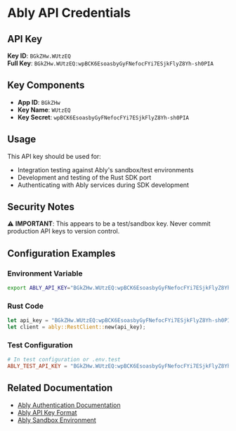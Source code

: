 # Ably API Credentials

## API Key

**Key ID**: `BGkZHw.WUtzEQ`  
**Full Key**: `BGkZHw.WUtzEQ:wpBCK6EsoasbyGyFNefocFYi7ESjkFlyZ8Yh-sh0PIA`

## Key Components

- **App ID**: `BGkZHw`
- **Key Name**: `WUtzEQ`
- **Key Secret**: `wpBCK6EsoasbyGyFNefocFYi7ESjkFlyZ8Yh-sh0PIA`

## Usage

This API key should be used for:
- Integration testing against Ably's sandbox/test environments
- Development and testing of the Rust SDK port
- Authenticating with Ably services during SDK development

## Security Notes

⚠️ **IMPORTANT**: This appears to be a test/sandbox key. Never commit production API keys to version control.

## Configuration Examples

### Environment Variable
```bash
export ABLY_API_KEY="BGkZHw.WUtzEQ:wpBCK6EsoasbyGyFNefocFYi7ESjkFlyZ8Yh-sh0PIA"
```

### Rust Code
```rust
let api_key = "BGkZHw.WUtzEQ:wpBCK6EsoasbyGyFNefocFYi7ESjkFlyZ8Yh-sh0PIA";
let client = ably::RestClient::new(api_key);
```

### Test Configuration
```toml
# In test configuration or .env.test
ABLY_TEST_API_KEY = "BGkZHw.WUtzEQ:wpBCK6EsoasbyGyFNefocFYi7ESjkFlyZ8Yh-sh0PIA"
```

## Related Documentation

- [Ably Authentication Documentation](https://ably.com/docs/auth)
- [Ably API Key Format](https://ably.com/docs/auth/basic)
- [Ably Sandbox Environment](https://ably.com/docs/environments)